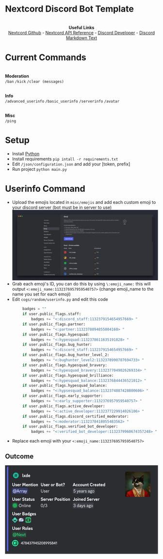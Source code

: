 # Nextcord Discord Bot Template

<p align="center">
<br><b>Useful Links</b></br>
        <a href="https://github.com/nextcord/nextcord">Nextcord Github</a> - <a href="https://docs.nextcord.dev/en/stable/api.html">Nextcord API Reference</a> - <a href="https://discord.com/developers/applications">Discord Developer</a> - <a href="https://support.discord.com/hc/en-us/articles/210298617-Markdown-Text-101-Chat-Formatting-Bold-Italic-Underline-">Discord Markdown Text</a>
</p>

# Current Commands
<br><b>Moderation</b></br>
`/ban` `/kick` `/clear (messages)`

<br><b>Info</b></br>
`/advanced_userinfo` `/basic_userinfo` `/serverinfo` `/avatar`

<br><b>Misc</b></br>
`/ping`

# Setup
+ Install [Python](https://www.python.org/)
+ Install requirements `pip intall -r requirements.txt`
+ Edit `/json/configuration.json` and add your [token, prefix]
+ Run project `python main.py`


# Userinfo Command
+ Upload the emojis located in `misc/emojis` and add each custom emoji to your discord server (bot must be in server to use)
![Image](/misc/images/emojis.png?raw=true "Demo")
+ Grab each emoji's ID, you can do this by using `\:emoji_name:` this will output `<:emoji_name:1132376957959540757>` (change emoji_name to the name you set for each emoji)
+ Edit `cogs/random/userinfo.py` and edit this code
```python
        badges = ""
        if user.public_flags.staff:
            badges += "<:discord_staff:1132379154654957669> "
        if user.public_flags.partner:
            badges += "<:partner:1132378094855004160> "
        if user.public_flags.hypesquad:
            badges += "<:hypesquad:1132378611635191828> "
        if user.public_flags.bug_hunter:
            badges += "<:discord_staff:1132379154654957669> "
        if user.public_flags.bug_hunter_level_2:
            badges += "<:bughunter_level2:1132378990787694733> "
        if user.public_flags.hypesquad_bravery:
            badges += "<:hypesquad_bravery:1132377049026269334> "
        if user.public_flags.hypesquad_brilliance:
            badges += "<:hypesquad_balance:1132376844436521012> "
        if user.public_flags.hypesquad_balance:
            badges += "<:hypsesquad_balance:1132374887428800606> "
        if user.public_flags.early_supporter:
            badges += "<:early_supporter:1132376957959540757> "
        if user.public_flags.active_developer:
            badges += "<:active_developer:1132377229914026106> "
        if user.public_flags.discord_certified_moderator:
            badges += "<:moderator:1132378418055483562> "
        if user.public_flags.verified_bot_developer:
            badges += "<:verified_bot_developer:1132379960674357248> "
```
+ Replace each emoji with your `<:emoji_name:1132376957959540757>`

## Outcome
![Image](/misc/images/advanced_userinfo.png?raw=true "Demo")






